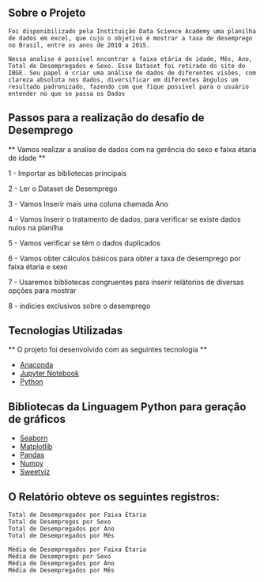 ## Sobre o Projeto

    Foi disponibilizado pela Instituição Data Science Academy uma planilha de dados em excel, que cujo o objetivo é mostrar a taxa de desemprego no Brasil, entre os anos de 2010 a 2015. 

    Nessa analise é possível encontrar a faixa etária de idade, Mês, Ano, Total de Desempregados e Sexo. Esse Dataset foi retirado do site do IBGE. Seu papel é criar uma análise de dados de diferentes visões, com clareza absoluta nos dados, diversificar em diferentes ângulos um resultado padronizado, fazendo com que fique possível para o usuário entender no que se passa os Dados

## Passos para a realização do desafio de Desemprego

** Vamos realizar a analise de dados com na gerência do sexo e faixa étaria de idade **

1 - Importar as bibliotecas principais

2 - Ler o Dataset de Desemprego

3 - Vamos Inserir mais uma coluna chamada Ano

4 - Vamos Inserir o tratamento de dados, para verificar se existe dados nulos na 
planilha

5 - Vamos verificar se tém o dados duplicados

6 - Vamos obter cálculos básicos para obter a taxa de desemprego por faixa étaria e sexo

7 - Usaremos bibliotecas congruentes para inserir relátorios de diversas opções para mostrar

8 - índicies exclusivos sobre o desemprego

## Tecnologias Utilizadas 

** O projeto foi desenvolvido com as seguintes tecnologia ** 

- [Anaconda](https://anaconda.org/)
- [Jupyter Notebook](https://jupyter.org/)
- [Python](https://www.python.org/)

## Bibliotecas da Linguagem Python para geração de gráficos 

- [Seaborn](https://seaborn.pydata.org/)
- [Matplotlib](matplotlib.org)
- [Pandas](https://pandas.pydata.org/)
- [Numpy](https://numpy.org/doc/stable/user/whatisnumpy.html)
- [Sweetviz](https://pypi.org/project/sweetviz/)

## O Relatório obteve os seguintes registros:

    Total de Desempregados por Faixa Étaria
    Total de Desempregos por Sexo
    Total de Desempregados por Ano
    Total de Desempregados por Mês

    Média de Desempregados por Faixa Étaria
    Média de Desempregos por Sexo
    Média de Desempregados por Ano
    Média de Desempregados por Mês
